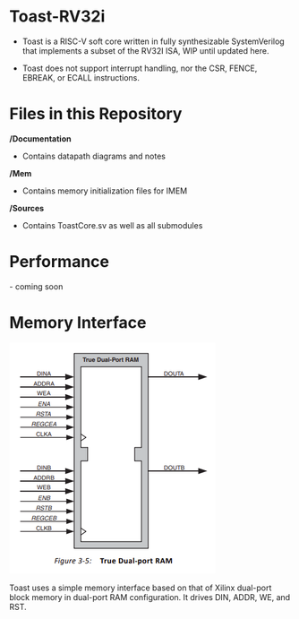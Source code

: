 # Toast-RV32i

- Toast is a RISC-V soft core written in fully synthesizable SystemVerilog that implements a subset of the RV32I ISA, WIP until updated here.

- Toast does not support interrupt handling, nor the CSR, FENCE, EBREAK, or ECALL instructions.


<h1> Files in this Repository </h1>

__/Documentation__
- Contains datapath diagrams and notes

__/Mem__
- Contains memory initialization files for IMEM 

__/Sources__
- Contains ToastCore.sv as well as all submodules

<h1> Performance </h1>
- coming soon

<h1> Memory Interface </h1>

![Xilinx Dual-port RAM](./Documentation/dpr.png)

Toast uses a simple memory interface based on that of Xilinx dual-port block memory in dual-port RAM configuration. It
drives DIN, ADDR, WE, and RST.


